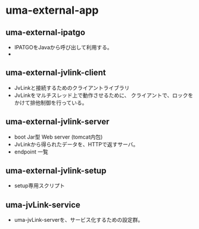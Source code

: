 # uma-external-app


## uma-external-ipatgo
 - IPATGOをJavaから呼び出して利用する。
 - 


## uma-external-jvlink-client
 - JvLinkと接続するためのクライアントライブラリ
 - JvLinkをマルチスレッド上で動作させるために、
 クライアントで、ロックをかけて排他制御を行っている。


## uma-external-jvlink-server
 - boot Jar型 Web server (tomcat内包)  
 - JvLinkから得られたデータを、HTTPで返すサーバ。
 - endpoint 一覧

## uma-external-jvlink-setup
 - setup専用スクリプト


## uma-jvLink-service
 - uma-jvLink-serverを、サービス化するための設定群。



